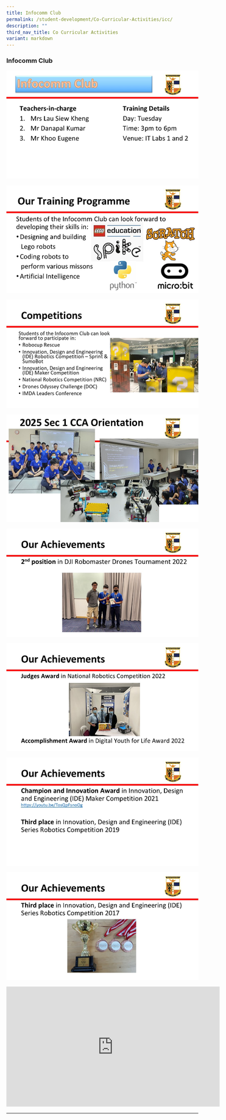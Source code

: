 ```yaml
---
title: Infocomm Club
permalink: /student-development/Co-Curricular-Activities/icc/
description: ""
third_nav_title: Co Curricular Activities
variant: markdown
---
```

### Infocomm Club

![](/images/Infocomm%20Club/Slide1.jpg)

![](/images/Infocomm%20Club/Slide2.jpg)

![](/images/Infocomm%20Club/Slide3.jpg)

![](/images/Infocomm%20Club/Slide4.jpg)

![](/images/Infocomm%20Club/Slide5.jpg)

![](/images/Infocomm%20Club/Slide6.jpg)

![](/images/Infocomm%20Club/Slide7.jpg)

![](/images/Infocomm%20Club/Slide8.jpg)

<iframe width="560" height="315" src="https://www.youtube.com/embed/TosQpFsnoOg" title="YouTube video player" frameborder="0" allow="accelerometer; autoplay; clipboard-write; encrypted-media; gyroscope; picture-in-picture" allowfullscreen=""></iframe>

<hr>
